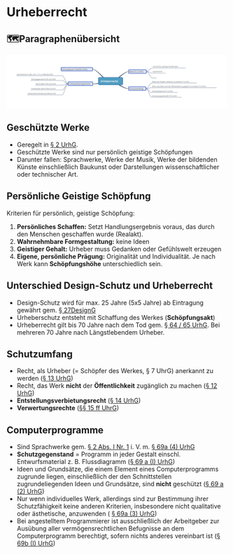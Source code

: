 # Urheberrecht

## 🗺️Paragraphenübersicht

![&#xDC;bersicht der Paragraphen \(Eigene Darstellung\)](../../.gitbook/assets/urheberrecht.svg)

## Geschützte Werke

* Geregelt in [§ 2 UrhG](https://www.gesetze-im-internet.de/urhg/__2.html).
* Geschützte Werke sind nur persönlich geistige Schöpfungen
* Darunter fallen: Sprachwerke, Werke der Musik, Werke der bildenden Künste einschließlich Baukunst oder Darstellungen wissenschaftlicher oder technischer Art.

## Persönliche Geistige Schöpfung

Kriterien für persönlich, geistige Schöpfung:

1. **Persönliches Schaffen:** Setzt Handlungsergebnis voraus, das durch den Menschen geschaffen wurde \(Realakt\).
2. **Wahrnehmbare Formgestaltung:** keine Ideen
3. **Geistiger Gehalt:** Urheber muss Gedanken oder Gefühlswelt erzeugen
4. **Eigene, persönliche Prägung:** Originalität und Individualität. Je nach Werk kann **Schöpfungshöhe** unterschiedlich sein.

## Unterschied Design-Schutz und Urheberrecht

* Design-Schutz wird für max. 25 Jahre \(5x5 Jahre\) ab Eintragung gewährt gem. [§ 27DesignG](https://www.gesetze-im-internet.de/geschmmg_2004/__27.html)
* Urheberschutz entsteht mit Schaffung des Werkes \(**Schöpfungsakt**\)
* Urheberrecht gilt bis 70 Jahre nach dem Tod gem. [§ 64 / 65 UrhG](https://www.gesetze-im-internet.de/urhg/__64.html). Bei mehreren 70 Jahre nach Längstlebendem Urheber.

## Schutzumfang

* Recht, als Urheber \(= Schöpfer des Werkes, § 7 UhrG\) anerkannt zu werden \([§ 13 UrhG](https://www.gesetze-im-internet.de/urhg/__13.html)\)
* Recht, das Werk **nicht** der **Öffentlichkeit** zugänglich zu machen \([§ 12 UrhG](https://www.gesetze-im-internet.de/urhg/__12.html)\)
* **Entstellungsverbietungsrecht** \([§ 14 UrhG](https://www.gesetze-im-internet.de/urhg/__14.html)\)
* **Verwertungsrechte** \([§§ 15 ff UhrG](https://www.gesetze-im-internet.de/urhg/__15.html)\)

## Computerprogramme

* Sind Sprachwerke gem. [§ 2 Abs. I Nr. 1](https://www.gesetze-im-internet.de/urhg/__2.html) i. V. m. [§ 69a \(4\) UrhG](https://www.gesetze-im-internet.de/urhg/__69.html)
* **Schutzgegenstand** = Programm in jeder Gestalt einschl. Entwurfsmaterial z. B. Flussdiagramm \([§ 69 a \(I\) UrhG](https://www.gesetze-im-internet.de/urhg/__69.html)\)
* Ideen und Grundsätze, die einem Element eines Computerprogramms zugrunde liegen, einschließlich der den Schnittstellen zugrundeliegenden Ideen und Grundsätze, sind **nicht** geschützt \([§ 69 a \(2\) UrhG](https://www.gesetze-im-internet.de/urhg/__69.html)\)
* Nur wenn individuelles Werk, allerdings sind zur Bestimmung ihrer Schutzfähigkeit keine anderen Kriterien, insbesondere nicht qualitative oder ästhetische, anzuwenden \( [§ 69a \(3\) UrhG](https://www.gesetze-im-internet.de/urhg/__69.html)\)
* Bei angestelltem Programmierer ist ausschließlich der Arbeitgeber zur Ausübung aller vermögensrechtlichen Befugnisse an dem Computerprogramm berechtigt, sofern nichts anderes vereinbart ist \([§ 69b \(I\) UrhG](https://www.gesetze-im-internet.de/urhg/__69.html)\)

